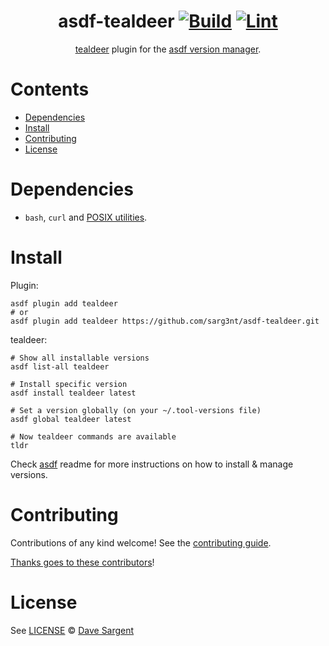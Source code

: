 <div align="center">

# asdf-tealdeer [![Build](https://github.com/sarg3nt/asdf-tealdeer/actions/workflows/build.yml/badge.svg)](https://github.com/sarg3nt/asdf-tealdeer/actions/workflows/build.yml) [![Lint](https://github.com/sarg3nt/asdf-tealdeer/actions/workflows/lint.yml/badge.svg)](https://github.com/sarg3nt/asdf-tealdeer/actions/workflows/lint.yml)

[tealdeer](https://github.com/dbrgn/tealdeer) plugin for the [asdf version manager](https://asdf-vm.com).

</div>

# Contents

- [Dependencies](#dependencies)
- [Install](#install)
- [Contributing](#contributing)
- [License](#license)

# Dependencies

- `bash`, `curl` and [POSIX utilities](https://pubs.opengroup.org/onlinepubs/9699919799/idx/utilities.html).

# Install

Plugin:

```shell
asdf plugin add tealdeer
# or
asdf plugin add tealdeer https://github.com/sarg3nt/asdf-tealdeer.git
```

tealdeer:

```shell
# Show all installable versions
asdf list-all tealdeer

# Install specific version
asdf install tealdeer latest

# Set a version globally (on your ~/.tool-versions file)
asdf global tealdeer latest

# Now tealdeer commands are available
tldr
```

Check [asdf](https://github.com/asdf-vm/asdf) readme for more instructions on how to
install & manage versions.

# Contributing

Contributions of any kind welcome! See the [contributing guide](contributing.md).

[Thanks goes to these contributors](https://github.com/sarg3nt/asdf-tealdeer/graphs/contributors)!

# License

See [LICENSE](LICENSE) © [Dave Sargent](https://github.com/sarg3nt/)
